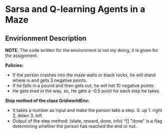 # Sarsa and Q-learning Agents in a Maze

## Envirionment Description

**NOTE**: The code written for the environment is not my doing, it is given for the assignment.

**Policies:**
- If the person crashes into the maze walls or black rocks, he will stand where is and gets 3 negative points.
- If he falls in a pound and then gets out, he will het 10 negative points.
- He gets tired in the way, so, He gets a -0.5 point for each step he takes.

**Step method of the class GridworldEnv:**
* It takes a number as input and make the person take a step. 0. up 1. right 2. down 3. left
* Output of the step method: (state, reward, done, info)
*[] "done" is a flag determining whether the person has reached the end or not.



